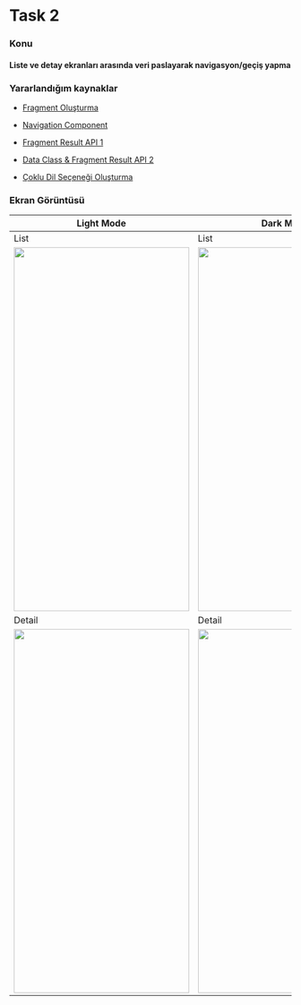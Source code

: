 <h1 align="left">Task 2</h2>

<h3 align="left">Konu</h3>

<h4 align="left">Liste ve detay ekranları arasında veri paslayarak navigasyon/geçiş yapma</h2>

<h3 align="left">Yararlandığım kaynaklar</h3>

- [Fragment Oluşturma](https://developer.android.com/guide/fragments/create?hl=tr)

- [Navigation Component](https://developer.android.com/guide/navigation?hl=tr)

- [Fragment Result API 1](https://developer.android.com/guide/fragments/communicate?hl=tr#fragment-result)

- [Data Class & Fragment Result API 2](https://www.youtube.com/watch?v=ZeObswGqy-A&list=LL&index=6&t=24s)

- [Çoklu Dil Seçeneği Oluşturma](https://www.youtube.com/watch?v=ehM1JjCs9PM&list=LL&index=2&t=164s)

<h3 align="left">Ekran Görüntüsü</h3>

| Light Mode  | Dark Mode |
| ------ | ------ |
| List  | List |
| <img src="https://i.ibb.co/SrmPfVp/list-light.png" width="312.5" height="650"/> | <img src="https://i.ibb.co/s52ZvMM/list-dark.png" width="312.5" height="650"/> |
| Detail  | Detail |
| <img src="https://i.ibb.co/4mZwZSk/detail-light.png" width="312.5" height="650"/> | <img src="https://i.ibb.co/Tv6m6M9/detail-dark.png" width="312.5" height="650"/> |

